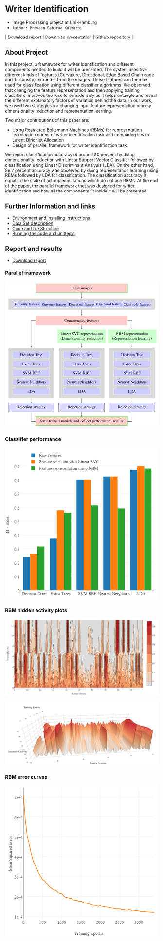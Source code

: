 
# Writer Identification
+ Image Processing project at Uni-Hamburg
+ `Author: Praveen Baburao Kulkarni`


| [Download report](https://github.com/praveenneuron/WriterIdentification/blob/master/documentation/final_report.pdf) | [Download presentation](https://github.com/praveenneuron/WriterIdentification/blob/master/documentation/final_presentation.pdf) | [Github repository](https://github.com/praveenneuron/WriterIdentification) |


## About Project

In this project, a framework for writer identification and different components needed to build it will be presented. The system uses five different kinds of features (Curvature, Directional, Edge Based Chain code and Tortuosity) extracted from the images. These features can then be used for classification using different classifier algorithms. We observed that changing the feature representation and then applying training classifiers improves the results considerably as it helps untangle and reveal the different explanatory factors of variation behind the data. In our work, we used two strategies for changing input feature representation namely dimensionality reduction and representation learning.

Two major contributions of this paper are:

+ Using Restricted Boltzmann Machines (RBMs) for representation learning in context of writer identification task and comparing it with Latent Dirichlet Allocation
+ Design of parallel framework for writer identification task

We report classification accuracy of around 90 percent by doing dimensionality reduction with Linear Support Vector Classifier followed by classification using Linear Discriminant Analysis (LDA). On the other hand, 89.7 percent accuracy was observed by doing  representation learning using RBMs followed by LDA for classification. The classification accuracy is equal to the state of art implementations which do not use RBMs. At the end of the paper, the parallel framework that was designed for writer identification and how all the components fit inside it will be presented.


## Further Information and links
+ [Environment and installing instructions](http://praveenneuron.github.io/writer_identification_doc/html/md_installation.html)
+ [Data Set description](http://praveenneuron.github.io/writer_identification_doc/html/md_about_dataset.html)
+ [Code and file Structure](http://praveenneuron.github.io/writer_identification_doc/html/md_code_structure.html)
+ [Running the code and unittests](http://praveenneuron.github.io/writer_identification_doc/html/md_running_code.html)


## Report and results
+ [Download report](https://github.com/praveenneuron/WriterIdentification/blob/master/documentation/final_report.pdf)

### Parallel framework

![Not available check documentation folder](documentation/images/parallelframework.png?raw=true "Parallel framework")

### Classifier performance

![Not available check documentation folder](documentation/images/classifierbenchmark.png?raw=true "Parallel framework")

### RBM hidden activity plots

![Not available check documentation folder](documentation/images/rbmcontor.png?raw=true "Parallel framework")

![Not available check documentation folder](documentation/images/rbm3d.png?raw=true "Parallel framework")

### RBM error curves

![Not available check documentation folder](documentation/images/rbmerror.png?raw=true "Parallel framework")



